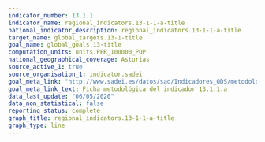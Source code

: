 ```yaml
---
indicator_number: 13.1.1
indicator_name: regional_indicators.13-1-1-a-title
national_indicator_description: regional_indicators.13-1-1-a-title
target_name: global_targets.13-1-title
goal_name: global_goals.13-title
computation_units: units.PER_100000_POP
national_geographical_coverage: Asturias
source_active_1: true
source_organisation_1: indicator.sadei
goal_meta_link: "http://www.sadei.es/datos/sad/Indicadores_ODS/metodologia/13.1.1.a.pdf"
goal_meta_link_text: Ficha metodológica del indicador 13.1.1.a
data_last_update: "06/05/2020"
data_non_statistical: false
reporting_status: complete
graph_title: regional_indicators.13-1-1-a-title
graph_type: line
---
```

